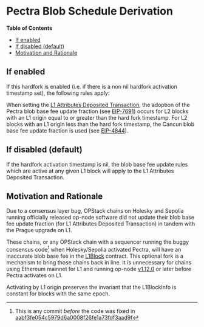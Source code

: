 # Pectra Blob Schedule Derivation

<!-- START doctoc generated TOC please keep comment here to allow auto update -->
<!-- DON'T EDIT THIS SECTION, INSTEAD RE-RUN doctoc TO UPDATE -->
**Table of Contents**

- [If enabled](#if-enabled)
- [If disabled (default)](#if-disabled-default)
- [Motivation and Rationale](#motivation-and%C2%A0rationale)

<!-- END doctoc generated TOC please keep comment here to allow auto update -->

## If enabled

If this hardfork is enabled (i.e. if there is a non nil hardfork activation timestamp set), the following rules apply:

When setting the [L1 Attributes Deposited Transaction](../../glossary.md#l1-attributes-deposited-transaction),
the adoption of the Pectra blob base fee update fraction
(see [EIP-7691](https://github.com/ethereum/EIPs/blob/master/EIPS/eip-7691.md))
occurs for L2 blocks with an L1 origin equal to or greater than the hard fork timestamp.
For L2 blocks with an L1 origin less than the hard fork timestamp, the Cancun blob base fee update fraction is used
(see [EIP-4844](https://github.com/ethereum/EIPs/blob/master/EIPS/eip-4844.md)).

## If disabled (default)

If the hardfork activation timestamp is nil, the blob base fee update rules which are active
at any given L1 block will apply to the L1 Attributes Deposited Transaction.

## Motivation and Rationale

Due to a consensus layer bug, OPStack chains on Holesky and Sepolia running officially released op-node software
did not update their blob base fee update fraction (for L1 Attributes Deposited Transaction)
in tandem with the Prague upgrade on L1.

These chains, or any OPStack chain with a sequencer running
the buggy consensus code[^1] when Holesky/Sepolia activated Pectra,
will have an inaccurate blob base fee in the [L1Block](../../protocol/predeploys.md#l1block) contract.
This optional fork is a mechanism to bring those chains back in line.
It is unnecessary for chains using Ethereum mainnet for L1 and running op-node
[v1.12.0](https://github.com/ethereum-optimism/optimism/releases/tag/op-node%2Fv1.12.0)
or later before Pectra activates on L1.

Activating by L1 origin preserves the invariant that the L1BlockInfo is constant for blocks with the same epoch.

[^1]: This is any commit _before_ the code was fixed in [aabf3fe054c5979d6a0008f26fe1a73fdf3aad9f](https://github.com/ethereum-optimism/optimism/commit/aabf3fe054c5979d6a0008f26fe1a73fdf3aad9f)
